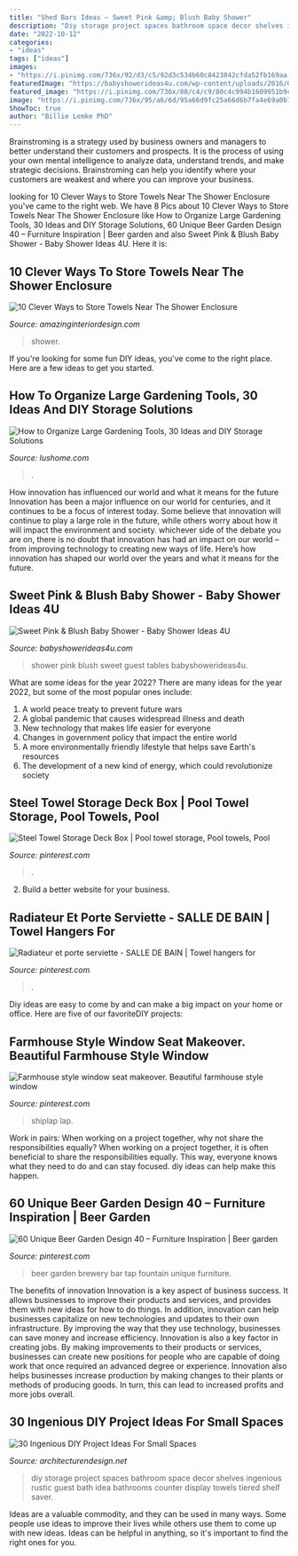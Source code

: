 ```yaml
---
title: "Shed Bars Ideas ~ Sweet Pink &amp; Blush Baby Shower"
description: "Diy storage project spaces bathroom space decor shelves ingenious rustic guest bath idea bathrooms counter display towels tiered shelf saver"
date: "2022-10-12"
categories:
- "ideas"
tags: ["ideas"]
images:
- "https://i.pinimg.com/736x/92/d3/c5/92d3c534b60c8423842cfda52fb169aa.jpg"
featuredImage: "https://babyshowerideas4u.com/wp-content/uploads/2016/05/Sweet-Pink-And-Blush-Baby-Shower-Guest-Tables.jpg"
featured_image: "https://i.pinimg.com/736x/80/c4/c9/80c4c994b1609951b9c46205600c82fc--towel-storage-patio-storage.jpg"
image: "https://i.pinimg.com/736x/95/a6/6d/95a66d9fc25a66d6b7fa4e69a0b70b65.jpg"
ShowToc: true
author: "Billie Lemke PhD"
---
```



Brainstroming is a strategy used by business owners and managers to better understand their customers and prospects. It is the process of using your own mental intelligence to analyze data, understand trends, and make strategic decisions. Brainstroming can help you identify where your customers are weakest and where you can improve your business.

	

		
looking for 10 Clever Ways to Store Towels Near The Shower Enclosure you've came to the right web. We have 8 Pics about 10 Clever Ways to Store Towels Near The Shower Enclosure like How to Organize Large Gardening Tools, 30 Ideas and DIY Storage Solutions, 60 Unique Beer Garden Design 40 – Furniture Inspiration | Beer garden and also Sweet Pink &amp; Blush Baby Shower - Baby Shower Ideas 4U. Here it is:
		
    
## 10 Clever Ways To Store Towels Near The Shower Enclosure

<img loading=lazy src="https://www.amazinginteriordesign.com/wp-content/uploads/2017/05/10-Clever-Ways-to-Store-Towels-Near-The-Shower-Enclosure-3.jpg" onerror="this.onerror=null;this.src='https://tse3.mm.bing.net/th?id=OIP.GQxwiA9AJFpAB37Ubb0DpQHaLC&amp;pid=15.1';" alt="10 Clever Ways to Store Towels Near The Shower Enclosure">

_Source: amazinginteriordesign.com_

>shower. 

	

If you're looking for some fun DIY ideas, you've come to the right place. Here are a few ideas to get you started.

    
## How To Organize Large Gardening Tools, 30 Ideas And DIY Storage Solutions

<img loading=lazy src="https://www.lushome.com/wp-content/uploads/2020/01/storage-ideas-gadening-tools-11.jpg" onerror="this.onerror=null;this.src='https://tse2.mm.bing.net/th?id=OIP.1GGCyq0UV2ovxBIfGfxOiwHaJ3&amp;pid=15.1';" alt="How to Organize Large Gardening Tools, 30 Ideas and DIY Storage Solutions">

_Source: lushome.com_

>. 

	

How innovation has influenced our world and what it means for the future
Innovation has been a major influence on our world for centuries, and it continues to be a focus of interest today. Some believe that innovation will continue to play a large role in the future, while others worry about how it will impact the environment and society. whichever side of the debate you are on, there is no doubt that innovation has had an impact on our world – from improving technology to creating new ways of life. Here’s how innovation has shaped our world over the years and what it means for the future.

    
## Sweet Pink &amp; Blush Baby Shower - Baby Shower Ideas 4U

<img loading=lazy src="https://babyshowerideas4u.com/wp-content/uploads/2016/05/Sweet-Pink-And-Blush-Baby-Shower-Guest-Tables.jpg" onerror="this.onerror=null;this.src='https://tse2.mm.bing.net/th?id=OIP._zc2Do1DuXslKOIpJ6o6YQHaE4&amp;pid=15.1';" alt="Sweet Pink &amp; Blush Baby Shower - Baby Shower Ideas 4U">

_Source: babyshowerideas4u.com_

>shower pink blush sweet guest tables babyshowerideas4u. 

	

What are some ideas for the year 2022?
There are many ideas for the year 2022, but some of the most popular ones include: 
1. A world peace treaty to prevent future wars 
2. A global pandemic that causes widespread illness and death 
3. New technology that makes life easier for everyone 
4. Changes in government policy that impact the entire world 
5. A more environmentally friendly lifestyle that helps save Earth's resources 
6. The development of a new kind of energy, which could revolutionize society 

    
## Steel Towel Storage Deck Box | Pool Towel Storage, Pool Towels, Pool

<img loading=lazy src="https://i.pinimg.com/736x/80/c4/c9/80c4c994b1609951b9c46205600c82fc--towel-storage-patio-storage.jpg" onerror="this.onerror=null;this.src='https://tse2.mm.bing.net/th?id=OIP.qajEig6uIrCXnHGv5oKcEgHaKm&amp;pid=15.1';" alt="Steel Towel Storage Deck Box | Pool towel storage, Pool towels, Pool">

_Source: pinterest.com_

>. 

	

2. Build a better website for your business. 

    
## Radiateur Et Porte Serviette - SALLE DE BAIN | Towel Hangers For

<img loading=lazy src="https://i.pinimg.com/736x/92/d3/c5/92d3c534b60c8423842cfda52fb169aa.jpg" onerror="this.onerror=null;this.src='https://tse1.mm.bing.net/th?id=OIP.GVrKqQjN5yrVRGtfwEHRdwHaLH&amp;pid=15.1';" alt="Radiateur et porte serviette - SALLE DE BAIN | Towel hangers for">

_Source: pinterest.com_

>. 

	

Diy ideas are easy to come by and can make a big impact on your home or office. Here are five of our favoriteDIY projects: 

    
## Farmhouse Style Window Seat Makeover. Beautiful Farmhouse Style Window

<img loading=lazy src="https://i.pinimg.com/736x/95/a6/6d/95a66d9fc25a66d6b7fa4e69a0b70b65.jpg" onerror="this.onerror=null;this.src='https://tse3.mm.bing.net/th?id=OIP.KSNP_VP5vGWO9LSsaz8CgwHaLL&amp;pid=15.1';" alt="Farmhouse style window seat makeover. Beautiful farmhouse style window">

_Source: pinterest.com_

>shiplap lap. 

	

Work in pairs: When working on a project together, why not share the responsibilities equally?
When working on a project together, it is often beneficial to share the responsibilities equally. This way, everyone knows what they need to do and can stay focused. diy ideas can help make this happen.

    
## 60 Unique Beer Garden Design 40 – Furniture Inspiration | Beer Garden

<img loading=lazy src="https://i.pinimg.com/736x/62/37/30/623730728e0321d9b1186631521c8c74.jpg" onerror="this.onerror=null;this.src='https://tse3.mm.bing.net/th?id=OIP.WDlvzn3YeAQjbLcIf18AAwHaJ6&amp;pid=15.1';" alt="60 Unique Beer Garden Design 40 – Furniture Inspiration | Beer garden">

_Source: pinterest.com_

>beer garden brewery bar tap fountain unique furniture. 

	

The benefits of innovation
Innovation is a key aspect of business success. It allows businesses to improve their products and services, and provides them with new ideas for how to do things. In addition, innovation can help businesses capitalize on new technologies and updates to their own infrastructure. By improving the way that they use technology, businesses can save money and increase efficiency.
Innovation is also a key factor in creating jobs. By making improvements to their products or services, businesses can create new positions for people who are capable of doing work that once required an advanced degree or experience. Innovation also helps businesses increase production by making changes to their plants or methods of producing goods. In turn, this can lead to increased profits and more jobs overall.

    
## 30 Ingenious DIY Project Ideas For Small Spaces

<img loading=lazy src="http://cdn.architecturendesign.net/wp-content/uploads/2016/01/AD-Ingenious-DIY-Project-Ideas-For-Small-Spaces-24.jpg" onerror="this.onerror=null;this.src='https://tse4.mm.bing.net/th?id=OIP.i7Loic3OiM3XkqHPTrpAaQHaLH&amp;pid=15.1';" alt="30 Ingenious DIY Project Ideas For Small Spaces">

_Source: architecturendesign.net_

>diy storage project spaces bathroom space decor shelves ingenious rustic guest bath idea bathrooms counter display towels tiered shelf saver. 

	

Ideas are a valuable commodity, and they can be used in many ways. Some people use ideas to improve their lives while others use them to come up with new ideas. Ideas can be helpful in anything, so it's important to find the right ones for you.

